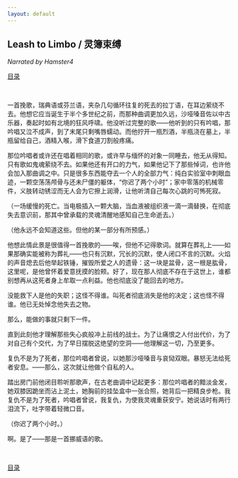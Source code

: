 ```yaml
---
layout: default
---
```


## Leash to Limbo / 灵簿束缚

_Narrated by Hamster4_

[目录](../)

<br />

一首挽歌，瑞典语或芬兰语，夹杂几句循环往复的死去的拉丁语，在耳边萦绕不去。他想它应当诞生于半个多世纪之前，而那种曲调更加久远，沙哑嗓音佐以中古乐器，奏起时如有北境的狂风呼啸。他没听过完整的歌——他听到的只有吟唱，那吟唱又泣不成声，到了末尾只剩嘴唇蠕动。而他拧开一瓶烈酒，半瓶浇在墓上，半瓶留给自己，酒精入喉，滑下食道刀割般疼痛。

那位吟唱者或许还在唱着相同的歌，或许早与缅怀的对象一同睡去，他无从得知。只有歌如鬼魂萦绕不去。如果他还有开口的力气，如果他记下了那些悼词，也许他会加入那曲调之中。只是很多东西能夺去一个人的全部力气：纯白实验室中刺眼血迹，一颗空荡荡颅骨与还未尸僵的躯体，“你迟了两个小时”；家中零落的机械零件，义肢转动锈涩而无人会为它擦上润滑，让他听清自己每次心跳的可怖死寂。

（一场缓慢的死亡。当电极插入一颗大脑，当血液被组织液一滴一滴替换，在彻底失去意识前，那其中曾承载的灵魂清醒地感知自己生命逝去。）

（他永远不会知道这些。但他的某一部分有所预感。）

他想此情此景是很值得一首挽歌的——唉，但他不记得歌词。就算在葬礼上——如果那确实能被称为葬礼——也只有沉默，冗长的沉默，使人闭口不言的沉默。火焰的声音熄去后他举起铁锤，摧毁所爱之人的遗骨：这一块是盆骨，这一根是肱骨，这里呢，是他曾怀着爱意抚摸的脸颊。好了，现在那人彻底不存在于这世上，谁都别想再从这死者身上牟取一点利益。他也彻底没了能回去的地方。

没能救下人是他的失职；这怪不得谁。叫死者彻底消失是他的决定；这也怪不得谁。他已无处悼念他失去之物。

那么，能做的事就只剩下一件。

直到此刻他才理解那些失心疯般冲上前线的战士。为了让痛恨之人付出代价，为了对自己有个交代，为了早日摆脱这绝望的空洞——他理解这一切，乃至更多。

复仇不是为了死者，那位吟唱者曾说，以她那沙哑嗓音与哀恸双眼。暴怒无法给死者安息。——那么，这次就让他做个自私的人。

踏出房门前他闭目聆听那歌声，在古老曲调中记起更多：那位吟唱者的黯淡金发，她双膝因跪坐而沾上泥土，她胸前的挂坠盒中一张合照，她背后一把精良步枪。我复仇不是为了死者，吟唱者曾说，我复仇，为使我灵魂重获安宁。她说话时有两行泪流下，吐字带着轻微口音。

（你迟了两个小时。）

啊。是了——那是一首挪威语的歌。

<br />

[目录](../)
